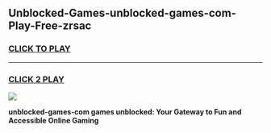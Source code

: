 
## Unblocked-Games-unblocked-games-com-Play-Free-zrsac
<h3>
<a href="https://premium76.site?title=unblocked-games-com&ref=18A1">CLICK TO PLAY</a></h3>
<hr>

<h3>
<a href="https://premium76.site?title=unblocked-games-com&ref=18A1">CLICK 2 PLAY</a>
  
</h3>

<a href="https://premium76.site?title=unblocked-games-com&ref=18A1"><img src="https://clearcache.store/games.png"></a>


**unblocked-games-com games unblocked: Your Gateway to Fun and Accessible Online Gaming**
